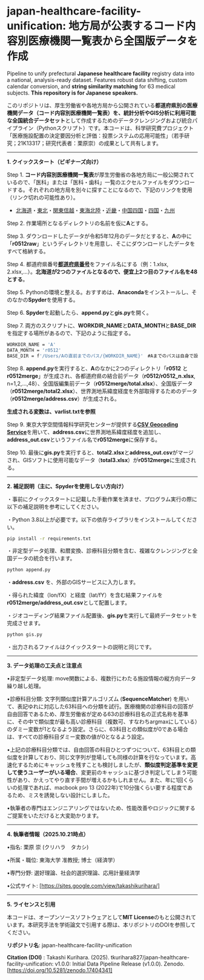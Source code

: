 # japan-healthcare-facility-unification: 地方局が公表するコード内容別医療機関一覧表から全国版データを作成
Pipeline to unify prefectural **Japanese healthcare facility** registry data into a national, analysis-ready dataset. Features robust data shifting, custom calendar conversion, and **string similarity matching** for 63 medical subjects. **This repository is for Japanese speakers.**

このリポジトリは、厚生労働省や各地方局から公開されている**都道府県別の医療機関データ（コード内容別医療機関一覧表）**を、統計分析やGIS分析に利用可能な**全国統合データセット**として作成するためのデータクレンジングおよび統合パイプライン（Pythonスクリプト）です。本コードは、科学研究費プロジェクト「医療施設配置の決定要因分析と評価：投票システムの応用可能性」（若手研究；21K13317；研究代表者：栗原崇）の成果として共有します。

---

**1. クイックスタート（ビギナーズ向け）**

Step 1. **コード内容別医療機関一覧表**が厚生労働省の各地方局に一般公開されているので、「医科」または「医科・歯科」一覧のエクセルファイルをダウンロードする。それぞれの地方局を別々に探すことになるので、下記のリンクを使用（リンク切れの可能性あり）。

- [北海道](https://kouseikyoku.mhlw.go.jp/hokkaido/gyomu/gyomu/hoken_kikan/code_ichiran.html)・[東北](https://kouseikyoku.mhlw.go.jp/tohoku/gyomu/gyomu/hoken_kikan/itiran.html)・[関東信越](https://kouseikyoku.mhlw.go.jp/kantoshinetsu/chousa/shitei.html)・[東海北陸](https://kouseikyoku.mhlw.go.jp/tokaihokuriku/gyomu/gyomu/hoken_kikan/shitei.html)・[近畿](https://kouseikyoku.mhlw.go.jp/kinki/tyousa/shinkishitei.html)・[中国四国](https://kouseikyoku.mhlw.go.jp/chugokushikoku/chousaka/iryoukikanshitei.html)・[四国](https://kouseikyoku.mhlw.go.jp/shikoku/gyomu/gyomu/hoken_kikan/shitei/index.html)・[九州](https://kouseikyoku.mhlw.go.jp/kyushu/gyomu/gyomu/hoken_kikan/index_00006.html)

Step 2. 作業場所となるディレクトリの名前を仮に**A**とする。

Step 3. ダウンロードしたデータが令和5年12月のデータだとすると、**A**の中に「**r0512raw**」というディレクトリを用意し、そこにダウンロードしたデータをすべて格納する。

Step 4. 都道府県番号[**都道府県番号**](https://www.mhlw.go.jp/topics/2007/07/dl/tp0727-1d.pdf)をファイル名にする（例：1.xlsx, 2.xlsx,...）。**北海道が2つのファイルとなるので、便宜上2つ目のファイル名を48とする**。

Step 5. Pythonの環境と整える。おすすめは、**Anaconda**をインストールし、そのなかの**Spyder**を使用する。

Step 6. **Spyder**を起動したら、**append.py**と**gis.py**を開く。

Step 7. 両方のスクリプトに、**WORKDIR_NAME**と**DATA_MONTH**と**BASE_DIR**を指定する場所があるので、下記のように指定する。
```bash
WORKDIR_NAME = 'A'
DATA_MONTH = 'r0512'
BASE_DIR = f'/Users/Aの直前までのパス/{WORKDIR_NAME}'　#Aまでのパスは自身で設定する
```
Step 8. **append.py**を実行すると、**A**のなかに2つのディレクトリ「**r0512** と **r0512merge**」が生成され、各都道府県の結合前データ（**r0512/r0512_n.xlsx**, n=1,2,...,48）、全国版編集前データ（**r0512merge/total.xlsx**）、全国版データ（**r0512merge/total2.xlsx**）、世界測地系緯度経度を外部取得するためのデータ（**r0512merge/address.csv**）が生成される。

**生成される変数は、varlist.txtを参照**

Step 9. 東京大学空間情報科学研究センターが提供する[**CSV Geocoding Service**](https://geocode.csis.u-tokyo.ac.jp/geocode-cgi/geocode.cgi?action=start)を用いて、**address.csv**に世界測地系緯度経度を追加し、**address_out.csv**というファイル名で**r0512merge**に保存する。

Step 10. 最後に**gis.py**を実行すると、**total2.xlsx**と**address_out.csv**がマージされ、GISソフトに使用可能なデータ（**total3.xlsx**）が**r0512merge**に生成される。

---

**2. 補足説明（主に、Spyderを使用しない方向け）**

・事前にクイックスタートに記載した手動作業を済ませ、プログラム実行の際に以下の補足説明を参考にしてください。

・Python 3.8以上が必要です。以下の依存ライブラリをインストールしてください。

```bash
pip install -r requirements.txt
```

・非定型データ処理、和暦変換、診療科目分類を含む、複雑なクレンジングと全国データの統合を行います。

```bash
python append.py
```

・**address.csv** を、外部のGISサービスに入力します。

・得られた緯度（lon/fX）と経度（lat/fY）を含む結果ファイルを**r0512merge/address_out.csv**として配置します。

・ジオコーディング結果ファイル配置後、**gis.py**を実行して最終データセットを完成させます。

```bash
python gis.py
```

・出力されるファイルはクイックスタートの説明と同じです。

---

**3. データ処理の工夫点と注意点**

•非定型データ処理: move関数による、複数行にわたる施設情報の縦方向データ繰り越し処理。

•診療科目分類: 文字列類似度計算アルゴリズム (**SequenceMatcher**) を用いて、表記ゆれに対応した63科目への分類を試行。医療機関の診療科目の回答が自由回答であるため、厚生労働省が定める63の診療科目名の正式名称を基準に、その中で類似度が最も高い診療科目（複数可、すなわちargmaxにしている）のダミー変数が1となるよう設定。さらに、63科目との類似度が0である場合は、すべての診療科目ダミー変数の値が0となるよう設定。

•上記の診療科目分類では、自由回答の科目ひとつずつについて、63科目との類似度を計算しており、同じ文字列が登場しても同様の計算を行なっています。高速化するためにキャッシュを残すことも検討しましたが、**類似度判定基準を変更して使うユーザーがいる場合**、変更前のキャッシュに基づき判定してしまう可能性があり、かえってやり直す手間が増えるかもしれません。また、年に1回くらいの処理であれば、macbook pro 13 (2022年)で10分強くらい要する程度であるため、ミスを誘発しない設計にしました。

•執筆者の専門はエンジニアリングではないため、性能改善やロジックに関するご提案をいただけると大変助かります。

---

**4. 執筆者情報（2025.10.21時点）**

•指名: 栗原 崇 (クリハラ　タカシ)

•所属・職位: 東海大学 准教授; 博士（経済学）

•専門分野: 選好理論、社会的選択理論、応用計量経済学

•公式サイト: [https://sites.google.com/view/takashikurihara/]

---

**5. ライセンスと引用**

本コードは、オープンソースソフトウェアとして**MIT License**のもと公開されています。本研究手法を学術論文で引用する際は、本リポジトリのDOIを参照してください。

**リポジトリ名**: japan-healthcare-facility-unification

**Citation (DOI)** : Takashi Kurihara. (2025). tkurihara827/japan-healthcare-facility-unification: v1.0.0: Initial Data Pipeline Release (v1.0.0). Zenodo. [https://doi.org/10.5281/zenodo.17404341]
